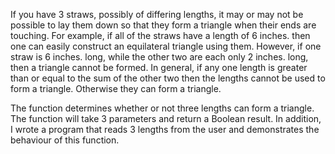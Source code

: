 If you have 3 straws, possibly of differing lengths, it may or may not be possible
to lay them down so that they form a triangle when their ends are touching. For
example, if all of the straws have a length of 6 inches. then one can easily construct
an equilateral triangle using them. However, if one straw is 6 inches. long, while the
other two are each only 2 inches. long, then a triangle cannot be formed. In general,
if any one length is greater than or equal to the sum of the other two then the lengths
cannot be used to form a triangle. Otherwise they can form a triangle.

The function determines whether or not three lengths can form a triangle.
The function will take 3 parameters and return a Boolean result. In addition, I wrote a
program that reads 3 lengths from the user and demonstrates the behaviour of this
function.
